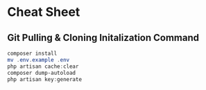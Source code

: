 # Cheat Sheet

## Git Pulling & Cloning Initalization Command
```powershell
composer install
mv .env.example .env 
php artisan cache:clear 
composer dump-autoload 
php artisan key:generate
```

